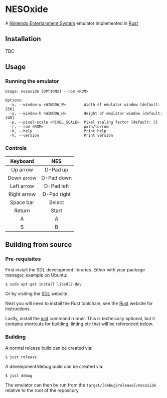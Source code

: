 # NESOxide
A [Nintendo Entertainment System][nes] emulator implemented in [Rust][rust]

## Installation
TBC

## Usage

### Running the emulator
```
Usage: nesoxide [OPTIONS] --rom <ROM>

Options:
  -x, --window-w <WINDOW_W>        Width of emulator window [default: 256]
  -y, --window-h <WINDOW_H>        Height of emulator window [default: 240]
  -p, --pixel-scale <PIXEL_SCALE>  Pixel scaling factor [default: 3]
  -r, --rom <ROM>                  path/to/rom
  -h, --help                       Print help
  -V, --version                    Print version
```

### Controls
| Keyboard | NES |
| :------: | :-: |
| Up arrow | D-Pad up |
| Down arrow | D-Pad down |
| Left arrow | D-Pad left |
| Right arrow | D-Pad right |
| Space bar | Select |
| Return | Start |
| A | A |
| S | B |

## Building from source

### Pre-requisites
First install the SDL development libraries. Either with your package manager, example
on Ubuntu:

```shell
$ sudo apt-get install libsdl2-dev
```

Or by visiting the [SDL][sdl] website.

Next you will need to install the Rust toolchain, see the [Rust][rust] website
for instructions.

Lastly, install the [just][just] command runner. This is technically optional,
but it contains shortcuts for building, linting etc that will be referenced
below.

### Building

A normal release build can be created via:

```shell
$ just release
```

A development/debug build can be created via:

```shell
$ just debug
```

The emulator can then be run from the `target/[debug|release]/nesoxide` relative to the
root of the repository

[nes]: https://en.wikipedia.org/wiki/Nintendo_Entertainment_System
[rust]: https://www.rust-lang.org/
[sdl]: https://wiki.libsdl.org/SDL2/Installation
[just]: https://github.com/casey/just